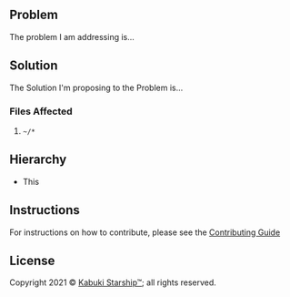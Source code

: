 ## Problem

The problem I am addressing is...

## Solution

The Solution I'm proposing to the Problem is...

### Files Affected

1. `~/*`

## Hierarchy

* This

## Instructions

For instructions on how to contribute, please see the [Contributing Guide](https://github.com/KabukiStarship/KabukiLicenses/blob/master/docs/contributing.md)

## License

Copyright 2021 © [Kabuki Starship™](https://kabukistarship.com); all rights reserved.